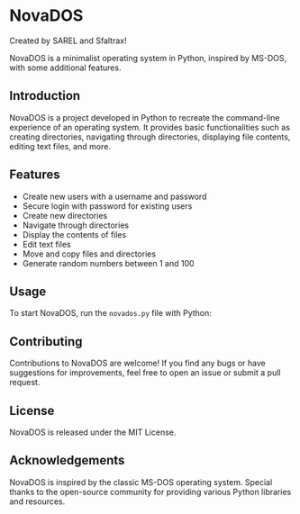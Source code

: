 # NovaDOS                                               
Created by SAREL and Sfaltrax!

NovaDOS is a minimalist operating system in Python, inspired by MS-DOS, with some additional features.

## Introduction

NovaDOS is a project developed in Python to recreate the command-line experience of an operating system. It provides basic functionalities such as creating directories, navigating through directories, displaying file contents, editing text files, and more.

## Features

- Create new users with a username and password
- Secure login with password for existing users
- Create new directories
- Navigate through directories
- Display the contents of files
- Edit text files
- Move and copy files and directories
- Generate random numbers between 1 and 100

## Usage

To start NovaDOS, run the `novados.py` file with Python:

## Contributing

Contributions to NovaDOS are welcome! If you find any bugs or have suggestions for improvements, feel free to open an issue or submit a pull request.

## License

NovaDOS is released under the MIT License.

## Acknowledgements

NovaDOS is inspired by the classic MS-DOS operating system.
Special thanks to the open-source community for providing various Python libraries and resources.

